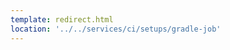 ```yaml
---
template: redirect.html
location: '../../services/ci/setups/gradle-job'
---
```


<!-- Comment (Required for the page to build) -->